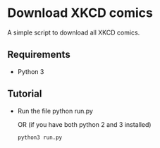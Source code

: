 # Download XKCD comics

A simple script to download all XKCD comics.

## Requirements

* Python 3

## Tutorial

* Run the file
      python run.py

    OR (if you have both python 2 and 3 installed)

      python3 run.py

